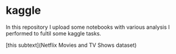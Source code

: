 # kaggle

In this repository I upload some notebooks with various analysis I performed to fultil some kaggle tasks.

[this subtext](Netflix Movies and TV Shows dataset)
